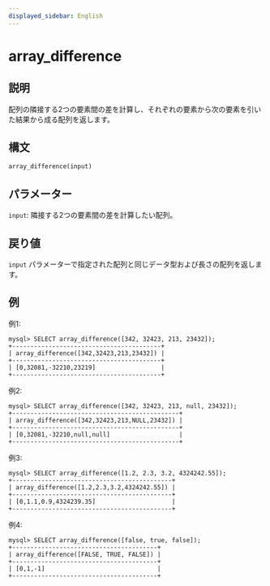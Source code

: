 ```yaml
---
displayed_sidebar: English
---
```


# array_difference

## 説明

配列の隣接する2つの要素間の差を計算し、それぞれの要素から次の要素を引いた結果から成る配列を返します。

## 構文

```SQL
array_difference(input)
```

## パラメーター

`input`: 隣接する2つの要素間の差を計算したい配列。

## 戻り値

`input` パラメーターで指定された配列と同じデータ型および長さの配列を返します。

## 例

例1:

```Plain
mysql> SELECT array_difference([342, 32423, 213, 23432]);
+-----------------------------------------+
| array_difference([342,32423,213,23432]) |
+-----------------------------------------+
| [0,32081,-32210,23219]                  |
+-----------------------------------------+
```

例2:

```Plain
mysql> SELECT array_difference([342, 32423, 213, null, 23432]);
+----------------------------------------------+
| array_difference([342,32423,213,NULL,23432]) |
+----------------------------------------------+
| [0,32081,-32210,null,null]                   |
+----------------------------------------------+
```

例3:

```Plain
mysql> SELECT array_difference([1.2, 2.3, 3.2, 4324242.55]);
+--------------------------------------------+
| array_difference([1.2,2.3,3.2,4324242.55]) |
+--------------------------------------------+
| [0,1.1,0.9,4324239.35]                     |
+--------------------------------------------+
```

例4:

```Plain
mysql> SELECT array_difference([false, true, false]);
+----------------------------------------+
| array_difference([FALSE, TRUE, FALSE]) |
+----------------------------------------+
| [0,1,-1]                               |
+----------------------------------------+
```
